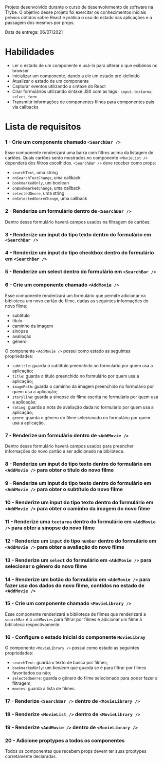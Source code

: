 Projeto desenvolvido durante o curso de desenvolvimento de software na Trybe. O objetivo desse projeto foi exercitar os conhecimentos iniciais prévios obtidos sobre React e prática o uso do estado nas aplicações e a passagem dos mesmos por props.

Data de entrega: 06/07/2021

# Habilidades

  - Ler o estado de um componente e usá-lo para alterar o que exibimos no browser
  - Inicializar um componente, dando a ele um estado pré-definido
  - Atualizar o estado de um componente
  - Capturar eventos utilizando a sintaxe do React
  - Criar formulários utilizando sintaxe JSX com as tags : `input`, `textarea`, `select`, `form`
  - Transmitir informações de componentes filhos para componentes pais via callbacks

# Lista de requisitos

### 1 - Crie um componente chamado `<SearchBar />`

Esse componente renderizará uma barra com filtros acima da listagem de cartões. Quais cartões serão mostrados no componente `<MovieList />` dependerá dos filtros escolhidos. `<SearchBar />` deve receber como props:

  - `searchText`, uma string
  - `onSearchTextChange`, uma callback
  - `bookmarkedOnly`, um boolean
  - `onBookmarkedChange`, uma callback
  - `selectedGenre`, uma string
  - `onSelectedGenreChange`, uma callback

### 2 - Renderize um formulário dentro de `<SearchBar />`

Dentro desse formulário haverá campos usados na filtragem de cartões.

### 3 - Renderize um input do tipo texto dentro do formulário em `<SearchBar />`

### 4 - Renderize um input do tipo checkbox dentro do formulário em `<SearchBar />`

### 5 - Renderize um select dentro do formulário em `<SearchBar />`

### 6 - Crie um componente chamado `<AddMovie />`

Esse componente renderizará um formulário que permite adicionar na biblioteca um novo cartão de filme, dadas as seguintes informações do novo filme:

  - subtítulo
  - título
  - caminho da imagem
  - sinopse
  - avaliação
  - gênero

O componente `<AddMovie />` possui como estado as seguintes propriedades:

  - `subtitle`: guarda o subtítulo preenchido no formulário por quem usa a aplicação;
  - `title`: guarda o título preenchido no formulário por quem usa a aplicação;
  - `imagePath`: guarda o caminho da imagem preenchido no formulário por quem usa a aplicação;
  - `storyline`: guarda a sinopse do filme escrita no formulário por quem usa a aplicação;
  - `rating`: guarda a nota de avaliação dada no formulário por quem usa a aplicação;
  - `genre`: guarda o gênero do filme selecionado no formulário por quem usa a aplicação.


### 7 - Renderize um formulário dentro de `<AddMovie />`

Dentro desse formulário haverá campos usados para preencher informações do novo cartão a ser adicionado na biblioteca.

### 8 - Renderize um input do tipo texto dentro do formulário em `<AddMovie />` para obter o título do novo filme

### 9 - Renderize um input do tipo texto dentro do formulário em `<AddMovie />` para obter o subtítulo do novo filme

### 10 - Renderize um input do tipo texto dentro do formulário em `<AddMovie />` para obter o caminho da imagem do novo filme

### 11 - Renderize uma `textarea` dentro do formulário em `<AddMovie />` para obter a sinopse do novo filme

### 12 - Renderize um `input` do tipo `number` dentro do formulário em `<AddMovie />` para obter a avaliação do novo filme

### 13 - Renderize um `select` do formulário em `<AddMovie />` para selecionar o gênero do novo filme

### 14 - Renderize um botão do formulário em `<AddMovie />` para fazer uso dos dados do novo filme, contidos no estado de `<AddMovie />`

### 15 - Crie um componente chamado `<MovieLibrary />`

Esse componente renderizará a biblioteca de filmes que renderizará a `searchBar` e o `addMovies` para filtrar por filmes e adicionar um filme à biblioteca respectivamente.

### 16 - Configure o estado inicial do componente `MovieLibray`

O componente `<MovieLibrary />` possui como estado as seguintes propriedades:

  - `searchText`: guarda o texto de busca por filmes;
  - `bookmarkedOnly`: um _boolean_ que guarda se é para filtrar por filmes favoritados ou não;
  - `selectedGenre`: guarda o gênero do filme selecionado para poder fazer a filtragem;
  - `movies`: guarda a lista de filmes.

### 17 - Renderize `<SearchBar />` dentro de `<MovieLibrary />`

### 18 - Renderize `<MovieList />` dentro de `<MovieLibrary />`

### 19 - Renderize `<AddMovie />` dentro de `<MovieLibrary />`

### 20 - Adicione proptypes a todos os componentes
Todos os componentes que recebem props devem ter suas proptypes corretamente declaradas.
